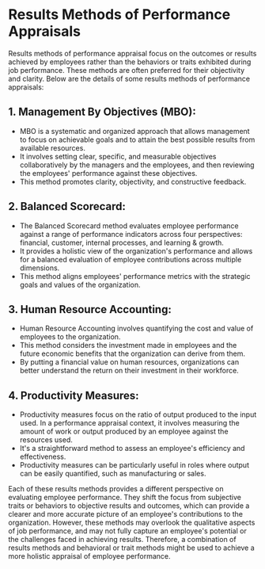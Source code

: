 # Results Methods of Performance Appraisals

Results methods of performance appraisal focus on the outcomes or results achieved by employees rather than the behaviors or traits exhibited during job performance. These methods are often preferred for their objectivity and clarity. Below are the details of some results methods of performance appraisals:

## 1. **Management By Objectives (MBO):**
   - MBO is a systematic and organized approach that allows management to focus on achievable goals and to attain the best possible results from available resources.
   - It involves setting clear, specific, and measurable objectives collaboratively by the managers and the employees, and then reviewing the employees' performance against these objectives.
   - This method promotes clarity, objectivity, and constructive feedback.

## 2. **Balanced Scorecard:**
   - The Balanced Scorecard method evaluates employee performance against a range of performance indicators across four perspectives: financial, customer, internal processes, and learning & growth.
   - It provides a holistic view of the organization's performance and allows for a balanced evaluation of employee contributions across multiple dimensions.
   - This method aligns employees' performance metrics with the strategic goals and values of the organization.

## 3. **Human Resource Accounting:**
   - Human Resource Accounting involves quantifying the cost and value of employees to the organization.
   - This method considers the investment made in employees and the future economic benefits that the organization can derive from them.
   - By putting a financial value on human resources, organizations can better understand the return on their investment in their workforce.

## 4. **Productivity Measures:**
   - Productivity measures focus on the ratio of output produced to the input used. In a performance appraisal context, it involves measuring the amount of work or output produced by an employee against the resources used.
   - It's a straightforward method to assess an employee's efficiency and effectiveness.
   - Productivity measures can be particularly useful in roles where output can be easily quantified, such as manufacturing or sales.

Each of these results methods provides a different perspective on evaluating employee performance. They shift the focus from subjective traits or behaviors to objective results and outcomes, which can provide a clearer and more accurate picture of an employee's contributions to the organization. However, these methods may overlook the qualitative aspects of job performance, and may not fully capture an employee's potential or the challenges faced in achieving results. Therefore, a combination of results methods and behavioral or trait methods might be used to achieve a more holistic appraisal of employee performance.
